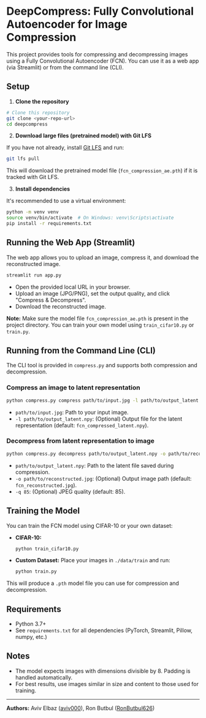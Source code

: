# DeepCompress: Fully Convolutional Autoencoder for Image Compression

This project provides tools for compressing and decompressing images using a Fully Convolutional Autoencoder (FCN). You can use it as a web app (via Streamlit) or from the command line (CLI).

## Setup

1. **Clone the repository**

```bash
# Clone this repository
git clone <your-repo-url>
cd deepcompress
```

2. **Download large files (pretrained model) with Git LFS**

If you have not already, install [Git LFS](https://git-lfs.github.com/) and run:

```bash
git lfs pull
```

This will download the pretrained model file (`fcn_compression_ae.pth`) if it is tracked with Git LFS.

3. **Install dependencies**

It's recommended to use a virtual environment:

```bash
python -m venv venv
source venv/bin/activate  # On Windows: venv\Scripts\activate
pip install -r requirements.txt
```

## Running the Web App (Streamlit)

The web app allows you to upload an image, compress it, and download the reconstructed image.

```bash
streamlit run app.py
```

- Open the provided local URL in your browser.
- Upload an image (JPG/PNG), set the output quality, and click "Compress & Decompress".
- Download the reconstructed image.

**Note:** Make sure the model file `fcn_compression_ae.pth` is present in the project directory. You can train your own model using `train_cifar10.py` or `train.py`.

## Running from the Command Line (CLI)

The CLI tool is provided in `compress.py` and supports both compression and decompression.

### Compress an image to latent representation

```bash
python compress.py compress path/to/input.jpg -l path/to/output_latent.npy
```
- `path/to/input.jpg`: Path to your input image.
- `-l path/to/output_latent.npy`: (Optional) Output file for the latent representation (default: `fcn_compressed_latent.npy`).

### Decompress from latent representation to image

```bash
python compress.py decompress path/to/output_latent.npy -o path/to/reconstructed.jpg -q 85
```
- `path/to/output_latent.npy`: Path to the latent file saved during compression.
- `-o path/to/reconstructed.jpg`: (Optional) Output image path (default: `fcn_reconstructed.jpg`).
- `-q 85`: (Optional) JPEG quality (default: 85).

## Training the Model

You can train the FCN model using CIFAR-10 or your own dataset:

- **CIFAR-10:**
  ```bash
  python train_cifar10.py
  ```
- **Custom Dataset:**
  Place your images in `./data/train` and run:
  ```bash
  python train.py
  ```

This will produce a `.pth` model file you can use for compression and decompression.

## Requirements
- Python 3.7+
- See `requirements.txt` for all dependencies (PyTorch, Streamlit, Pillow, numpy, etc.)

## Notes
- The model expects images with dimensions divisible by 8. Padding is handled automatically.
- For best results, use images similar in size and content to those used for training.

---

**Authors:** Aviv Elbaz ([aviv000](https://github.com/aviv000)), Ron Butbul ([RonButbul626](https://github.com/RonButbul626))